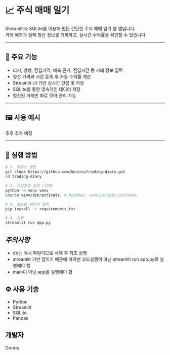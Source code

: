 # 📈 주식 매매 일기

Streamlit과 SQLite를 이용해 만든 간단한 주식 매매 일기 웹 앱입니다.  
거래 예측과 실제 청산 정보를 기록하고, 실시간 수익률을 확인할 수 있습니다.

---

## 📌 주요 기능

- 티커, 방향, 진입가격, 예측 근거, 진입시간 등 거래 정보 입력
- 청산 가격과 시간 등록 후 자동 수익률 계산
- Streamlit UI 기반 실시간 편집 및 저장
- SQLite를 통한 영속적인 데이터 저장
- 청산된 거래만 따로 모아 관리 가능

---

## 🖼️ 사용 예시

추후 추가 예정

---

## 🚀 실행 방법

```bash
# 1. 저장소 클론
git clone https://github.com/Goniru/trading-diary.git
cd trading-diary

# 2. 가상환경 설정 (선택)
python -m venv venv
source venv/bin/activate  # Windows: venv\Scripts\activate

# 3. 필요한 패키지 설치
pip install -r requirements.txt

# 4. 실행
streamlit run app.py
```

## *주의사항*
- db는 예시 파일이므로 삭제 후 최초 실행
- streamlit 기반 앱이기 때문에 파이썬 코드실행이 아닌 streamlit run app.py로 실행해야 함
- main이 아닌 app을 실행해야 함

## ⚙️ 사용 기술

- Python
- Streamlit
- SQLite
- Pandas

## 개발자

Gonriu
